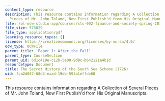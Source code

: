 ```yaml
---
content_type: resource
description: This resource contains information regarding A Collection of Several
  Pieces of Mr. John Toland, Now First Publish'd from His Original Manuscripts.
file: /ol-ocw-studio-app/courses/sts-002-finance-and-society-spring-2016/fca2d04768d3eaad19eb593a1effde60_MITSTS_002S16_SecrtHistry.pdf
file_size: 578029
file_type: application/pdf
learning_resource_types: []
license: https://creativecommons.org/licenses/by-nc-sa/4.0/
ocw_type: OCWFile
parent_title: 'Paper 1: After the Fall'
parent_type: CourseSection
parent_uid: 6d1c419e-c12b-5e00-9d9c-b642121a4b1d
resourcetype: Document
title: The Secret History of the South Sea Scheme (1726)
uid: fca2d047-68d3-eaad-19eb-593a1effde60
---
```

This resource contains information regarding A Collection of Several Pieces of Mr. John Toland, Now First Publish'd from His Original Manuscripts.